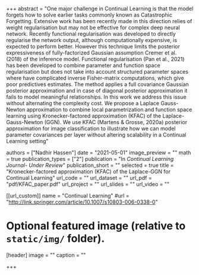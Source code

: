 +++
abstract = "One major challenge in Continual Learning is that the model forgets how to solve earlier tasks commonly known as Catastrophic Forgetting. Extensive work has been recently made in this direction relies of weight regularisation but may not be effective for complex deep neural network. Recently functional regularisation was developed to directly regularise the network output, although computationally expensive, is expected to perform better. However this technique limits the posterior expressiveness of fully-factorized Gaussian assumption Cremer et al. (2018) of the inference model. Functional regularisation (Pan et al., 2021) has been developed to combine parameter and function space regularisation but does not take into account structured parameter spaces where have complicated inverse Fisher-matrix computations, which give poor predictives estimates. The method applies a full covariance Gaussian posterior approximation and in case of diagonal posterior approximation it fails to model meaningful relationships. In this work we address this issue without alternating the complexity cost. We propose a Laplace Gauss-Newton approximation to combine local parametrization and function space learning using Kronecker-factored approximation (KFAC) of the Laplace-Gauss-Newton (GGN). We use KFAC (Martens & Grosse, 2020a) posterior approximation for image classification to illustrate how we can model parameter covariances per layer without altering scalability in a Continual Learning setting"





authors = ["Nadhir Hassen"]
date = "2021-05-01"
image_preview = ""
math = true
publication_types = ["2"]
publication = "In *Continual Learning Journal- Under Review*"
publication_short = ""
selected = true
title = "Kronecker-factored approximation (KFAC) of the Laplace-GGN for Continual Learning"
url_code = ""
url_dataset = ""
url_pdf = "pdf/KFAC_paper.pdf"
url_project = ""
url_slides = ""
url_video = ""

[[url_custom]]
name = "Continual Learning"
#url = "http://link.springer.com/article/10.1007/s10803-006-0338-0"

# Optional featured image (relative to `static/img/` folder).
[header]
image = ""
caption = ""

+++
